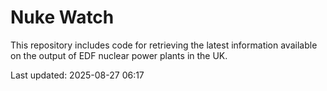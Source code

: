 # Nuke Watch

This repository includes code for retrieving the latest information available on the output of EDF nuclear power plants in the UK.

Last updated: 2025-08-27 06:17